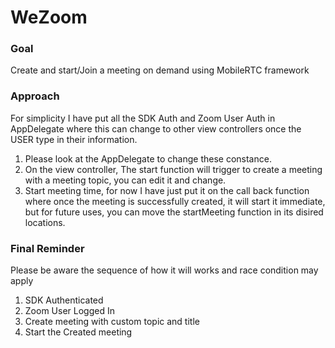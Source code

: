 # WeZoom

### Goal
Create and start/Join a meeting on demand using MobileRTC framework

### Approach
For simplicity I have put all the SDK Auth and Zoom User Auth in AppDelegate where this can change to other view controllers once the USER type in their information.
1. Please look at the AppDelegate to change these constance.
2. On the view controller, The start function will trigger to create a meeting with a meeting topic, you can edit it and change. 
3. Start meeting time, for now I have just put it on the call back function where once the meeting is successfully created, it will start it immediate, but for future uses, you can move the startMeeting function in its disired locations. 

### Final Reminder
Please be aware the sequence of how it will works and race condition may apply
1. SDK Authenticated
2. Zoom User Logged In
3. Create meeting with custom topic and title
4. Start the Created meeting
